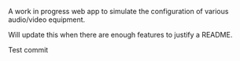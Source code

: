 A work in progress web app to simulate the configuration of various audio/video equipment.

Will update this when there are enough features to justify a README.

Test commit
